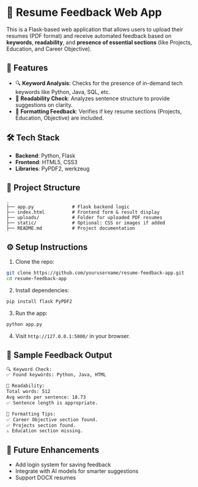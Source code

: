 
# 🧾 Resume Feedback Web App

This is a Flask-based web application that allows users to upload their resumes (PDF format) and receive automated feedback based on **keywords**, **readability**, and **presence of essential sections** (like Projects, Education, and Career Objective).

## 🚀 Features

- 🔍 **Keyword Analysis**: Checks for the presence of in-demand tech keywords like Python, Java, SQL, etc.
- 📖 **Readability Check**: Analyzes sentence structure to provide suggestions on clarity.
- 🧾 **Formatting Feedback**: Verifies if key resume sections (Projects, Education, Objective) are included.

## 🛠 Tech Stack

- **Backend**: Python, Flask
- **Frontend**: HTML5, CSS3
- **Libraries**: PyPDF2, werkzeug


## 📂 Project Structure

```
.
├── app.py              # Flask backend logic
├── index.html          # Frontend form & result display
├── uploads/            # Folder for uploaded PDF resumes
├── static/             # Optional: CSS or images if added
├── README.md           # Project documentation
```

## ⚙️ Setup Instructions

1. Clone the repo:
```bash
git clone https://github.com/yourusername/resume-feedback-app.git
cd resume-feedback-app
```

2. Install dependencies:
```bash
pip install flask PyPDF2
```

3. Run the app:
```bash
python app.py
```

4. Visit `http://127.0.0.1:5000/` in your browser.

## 📝 Sample Feedback Output

```html
🔍 Keyword Check:
✅ Found keywords: Python, Java, HTML

📖 Readability:
Total words: 512
Avg words per sentence: 18.73
✅ Sentence length is appropriate.

🧾 Formatting Tips:
✅ Career Objective section found.
✅ Projects section found.
⚠️ Education section missing.
```

## 📌 Future Enhancements

- Add login system for saving feedback
- Integrate with AI models for smarter suggestions
- Support DOCX resumes
